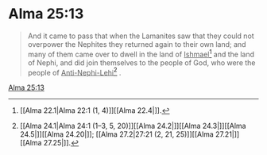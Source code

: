 # Alma 25:13

> And it came to pass that when the Lamanites saw that they could not overpower the Nephites they returned again to their own land; and many of them came over to dwell in the land of <u>Ishmael</u>[^a] and the land of Nephi, and did join themselves to the people of God, who were the people of <u>Anti-Nephi-Lehi</u>[^b] .

[Alma 25:13](https://www.churchofjesuschrist.org/study/scriptures/bofm/alma/25?lang=eng&id=p13#p13)


[^a]: [[Alma 22.1|Alma 22:1 (1, 4)]][[Alma 22.4|]].  
[^b]: [[Alma 24.1|Alma 24:1 (1–3, 5, 20)]][[Alma 24.2|]][[Alma 24.3|]][[Alma 24.5|]][[Alma 24.20|]]; [[Alma 27.2|27:21 (2, 21, 25)]][[Alma 27.21|]][[Alma 27.25|]].  
